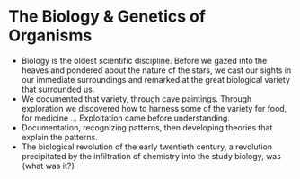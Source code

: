 # The Biology & Genetics of Organisms

- Biology is the oldest scientific discipline. Before we gazed into the heaves and pondered about the nature of the stars, we cast our sights in our immediate surroundings and remarked at the great biological variety that surrounded us.
- We documented that variety, through cave paintings. Through exploration we discovered how to  harness some of the variety for food, for medicine ... Exploitation came before understanding.
- Documentation, recognizing patterns, then developing theories that explain the patterns.
- The biological revolution of the early twentieth century, a revolution precipitated by the infiltration of chemistry into the study biology, was {what was it?}
